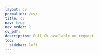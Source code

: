 ```yaml
---
layout: cv
permalink: /cv/
title: cv
nav: true
nav_order: 1
cv_pdf:
description: Full CV available on request.
toc:
  sidebar: left
---
```

